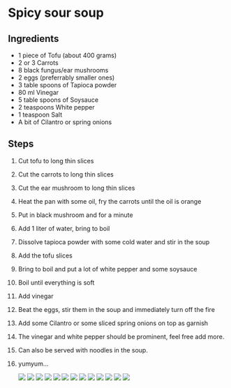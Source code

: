 # Spicy sour soup

## Ingredients

- 1 piece of Tofu (about 400 grams)
- 2 or 3 Carrots
- 8 black fungus/ear mushrooms
- 2 eggs (preferrably smaller ones)
- 3 table spoons of Tapioca powder
- 80 ml Vinegar
- 5 table spoons of Soysauce
- 2 teaspoons White pepper
- 1 teaspoon Salt
- A bit of Cilantro or spring onions

## Steps

1. Cut tofu to long thin slices
1. Cut the carrots to long thin slices
1. Cut the ear mushroom to long thin slices
1. Heat the pan with some oil, fry the carrots until the oil is orange
1. Put in black mushroom and for a minute
1. Add 1 liter of water, bring to boil
1. Dissolve tapioca powder with some cold water and stir in the soup
1. Add the tofu slices
1. Bring to boil and put a lot of white pepper and some soysauce
1. Boil until everything is soft
1. Add vinegar
1. Beat the eggs, stir them in the soup and immediately turn off the fire
1. Add some Cilantro or some sliced spring onions on top as garnish
1. The vinegar and white pepper should be prominent, feel free add more.
1. Can also be served with noodles in the soup.
1. yumyum...

   ![](IMG_5229.jpeg)
   ![](IMG_5230.jpeg)
   ![](IMG_5233.jpeg)
   ![](IMG_5236.jpeg)
   ![](IMG_5241.jpeg)
   ![](IMG_5242.jpeg)
   ![](IMG_5244.jpeg)
   ![](IMG_5249.jpeg)
   ![](IMG_5252.jpeg)
   ![](IMG_5262.jpeg)
   ![](IMG_5499.jpeg)
   ![](IMG_5271.jpeg)
   ![](IMG_5273.jpeg)
